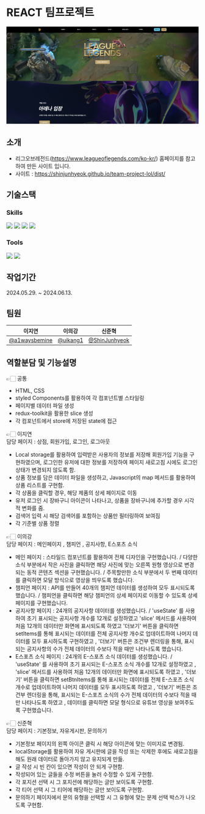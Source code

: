 # REACT 팀프로젝트

![이미지](./public/images/image.png)

## 소개

- 리그오브레전드(https://www.leagueoflegends.com/ko-kr/) 홈페이지를 
  참고하여 만든 사이트 입니다.
- 사이트 : https://shinjunhyeok.github.io/team-project-lol/dist/

## 기술스택

### Skills

<img src="https://img.shields.io/badge/html5-E34F26?style=for-the-badge&logo=html5&logoColor=white"> <img src="https://img.shields.io/badge/css-1572B6?style=for-the-badge&logo=css3&logoColor=white"> <img src="https://img.shields.io/badge/javascript-F7DF1E?style=for-the-badge&logo=javascript&logoColor=black"> <img src="https://img.shields.io/badge/react-61DAFB?style=for-the-badge&logo=react&logoColor=black">

### Tools

<img src="https://img.shields.io/badge/Slack-4A154B?style=for-the-badge&logo=Slack&logoColor=white"> <img src="https://img.shields.io/badge/github-181717?style=for-the-badge&logo=github&logoColor=white">

## 작업기간

2024.05.29. ~ 2024.06.13.

## 팀원

|                    **이지연**                    |               **이의강**               |                    **신준혁**                    |
| :----------------------------------------------: | :------------------------------------: | :----------------------------------------------: |
| [@a1waysbemine](https://github.com/a1waysbemine) | [@uikang1](https://github.com/uikang1) | [@ShinJunhyeok](https://github.com/ShinJunhyeok) |

## 역할분담 및 기능설명

👉🏻 공통

- HTML, CSS
- styled Components를 활용하여 각 컴포넌트별 스타일링
- 페이지별 데이터 파일 생성
- redux-toolkit을 활용한 slice 생성
- 각 컴포넌트에서 store에 저장된 state에 접근

👉🏻 이지연<br/>
담당 페이지 : 상점, 회원가입, 로그인, 로그아웃

- Local storage를 활용하여 입력받은 사용자의 정보를 저장해 회원가입 기능을 구현하였으며, 로그인한 유저에 대한 정보를 저장하여 페이지 새로고침 시에도 로그인 상태가 변경되지 않도록 함.
- 상품 정보를 담은 데이터 파일을 생성하고, Javascript의 map 메서드를 활용하여 상품 리스트를 구현함.
- 각 상품을 클릭할 경우, 해당 제품의 상세 페이지로 이동
- 유저 로그인 시 장바구니 아이콘이 나타나고, 상품을 장바구니에 추가할 경우 시각적 변화를 줌.
- 검색어 입력 시 해당 검색어를 포함하는 상품만 필터링하여 보여짐
- 각 기준별 상품 정렬

👉🏻 이의강<br/>
담당 페이지 : 메인페이지 , 챔피언 , 공지사항, E스포츠 소식

- 메인 페이지 : 스타일드 컴포넌트를 활용하여 전체 디자인을 구현했습니다. / 다양한 소식 부분에서 작은 사진을 클릭하면 해당 사진에 맞는 오른쪽 원형 영상으로 변경되는 동적 콘텐츠 섹션을 구현했습니다. / 주목할만한 소식 부분에서 두 번째 데이터를 클릭하면 모달 방식으로 영상을 띄우도록 했습니다.
- 챔피언 페이지 : API를 만들어 40개의 챔피언 데이터를 생성하여 모두 표시되도록 했습니다. / 챔피언을 클릭하면 해당 챔피언의 상세 페이지로 이동할 수 있도록 상세 페이지를 구현했습니다.
- 공지사항 페이지 : 24개의 공지사항 데이터를 생성했습니다. / 'useState' 를 사용하여 초기 표시되는 공지사항 개수를 12개로 설정하였고 'slice' 메서드를 사용하여 처음 12개의 데이터만 화면에 표시되도록 하였고 '더보기' 버튼을 클릭하면 setItems를 통해 표시되는 데이터를 전체 공지사항 개수로 업데이트하여 나머지 데이터를 모두 표시하도록 구현하였고 , '더보기' 버튼은 조건부 렌더링을 통해, 표시되는 공지사항의 수가 전체 데이터의 수보다 적을 때만 나타나도록 했습니다.
- E스포츠 소식 페이지 : 24개의 E-스포츠 소식 데이터를 생성했습니다. / 'useState' 를 사용하여 초기 표시되는 E-스포츠 소식 개수를 12개로 설정하였고 , 'slice' 메서드를 사용하여 처음 12개의 데이터만 화면에 표시되도록 하였고 , '더보기' 버튼을 클릭하면 setBtnItems를 통해 표시되는 데이터를 전체 E-스포츠 소식 개수로 업데이트하여 나머지 데이터를 모두 표시하도록 하였고 , '더보기' 버튼은 조건부 렌더링을 통해, 표시되는 E-스포츠 소식의 수가 전체 데이터의 수보다 적을 때만 나타나도록 하였고 , 데이터를 클릭하면 모달 형식으로 유튜브 영상을 보여주도록 구현했습니다.

👉🏻 신준혁<br/>
담당 페이지 : 기본정보, 자유게시판, 문의하기

- 기본정보 페이지의 왼쪽 아이콘 클릭 시 해당 아이콘에 맞는 이미지로 변경됨.
- localStorage를 활용하여 자유 게시판에 글을 작성 또는 삭제한 후에도 새로고침을 해도 원래 데이터로 돌아가지 않고 유지되게 만듦.
- 글 작성 시 빈 칸이 있으면 작성이 안 되게 구현함.
- 작성되어 있는 글들을 수정 버튼을 눌러 수정할 수 있게 구현함.
- 각 포지션 선택 시 그 포지션에 해당하는 글만 보이도록 구현함.
- 각 티어 선택 시 그 티어에 해당하는 글만 보이도록 구현함.
- 문의하기 페이지에서 문의 유형을 선택할 시 그 유형에 맞는 문제 선택 박스가 나오도록 구현함.
